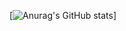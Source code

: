 [![Anurag's GitHub stats](https://github-readme-stats.vercel.app/api?username=Hyman1993&show_icons=true&theme=radical&?count_private=true)]
